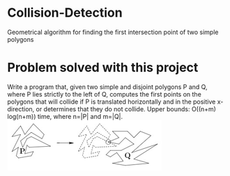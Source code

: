 # Collision-Detection
Geometrical algorithm for finding the first intersection point of two simple polygons

# Problem solved with this project
Write a program that, given two simple and disjoint polygons P and Q, where P lies strictly to the left of Q, computes the first points on the polygons that will collide if P is translated horizontally and in the positive x-direction, or determines that they do not collide. Upper bounds: O((n+m) log(n+m)) time, where n=|P| and m=|Q|.
![alt tag](https://github.com/ntrivix/Collision-Detection/blob/master/example.jpg?raw=true)
